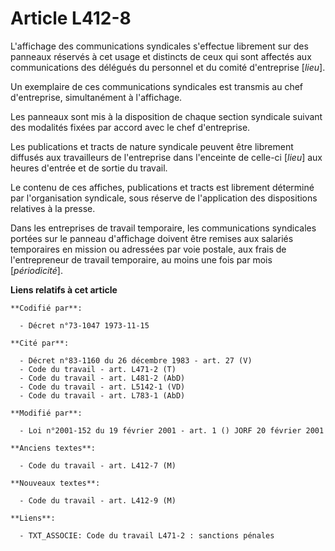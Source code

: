 # Article L412-8

L'affichage des communications syndicales s'effectue librement sur des panneaux réservés à cet usage et distincts de ceux qui
sont affectés aux communications des délégués du personnel et du comité d'entreprise [*lieu*].

Un exemplaire de ces communications syndicales est transmis au chef d'entreprise, simultanément à l'affichage.

Les panneaux sont mis à la disposition de chaque section syndicale suivant des modalités fixées par accord avec le chef
d'entreprise.

Les publications et tracts de nature syndicale peuvent être librement diffusés aux travailleurs de l'entreprise dans
l'enceinte de celle-ci [*lieu*] aux heures d'entrée et de sortie du travail.

Le contenu de ces affiches, publications et tracts est librement déterminé par l'organisation syndicale, sous réserve de
l'application des dispositions relatives à la presse.

Dans les entreprises de travail temporaire, les communications syndicales portées sur le panneau d'affichage doivent être
remises aux salariés temporaires en mission ou adressées par voie postale, aux frais de l'entrepreneur de travail temporaire,
au moins une fois par mois [*périodicité*].

**Liens relatifs à cet article**

	**Codifié par**:

	  - Décret n°73-1047 1973-11-15

	**Cité par**:

	  - Décret n°83-1160 du 26 décembre 1983 - art. 27 (V)
	  - Code du travail - art. L471-2 (T)
	  - Code du travail - art. L481-2 (AbD)
	  - Code du travail - art. L5142-1 (VD)
	  - Code du travail - art. L783-1 (AbD)

	**Modifié par**:

	  - Loi n°2001-152 du 19 février 2001 - art. 1 () JORF 20 février 2001

	**Anciens textes**:

	  - Code du travail - art. L412-7 (M)

	**Nouveaux textes**:

	  - Code du travail - art. L412-9 (M)

	**Liens**:

	  - TXT_ASSOCIE: Code du travail L471-2 : sanctions pénales
